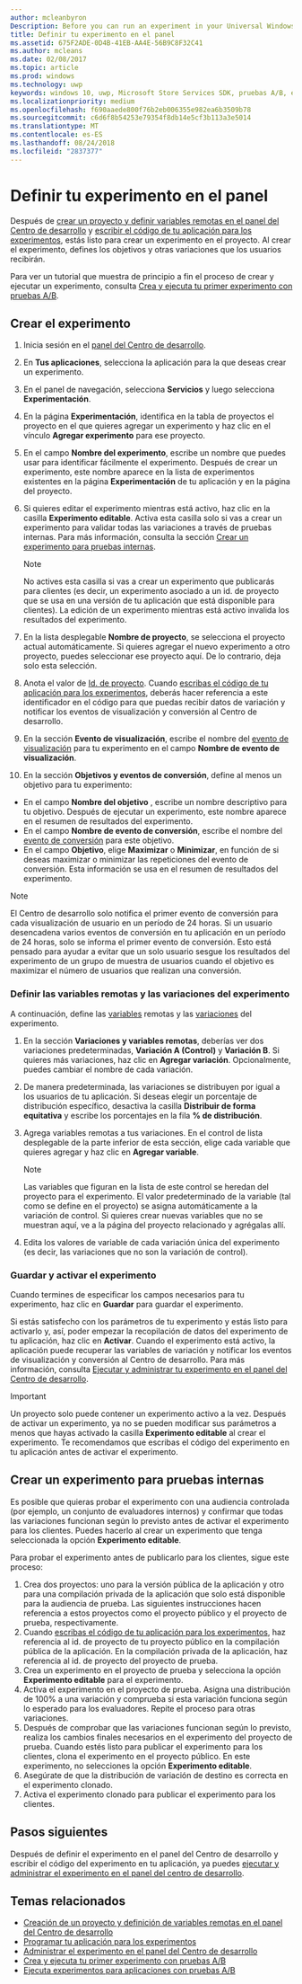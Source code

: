 ```yaml
---
author: mcleanbyron
Description: Before you can run an experiment in your Universal Windows Platform (UWP) app with A/B testing, you must define your experiment in the Dev Center dashboard.
title: Definir tu experimento en el panel
ms.assetid: 675F2ADE-0D4B-41EB-AA4E-56B9C8F32C41
ms.author: mcleans
ms.date: 02/08/2017
ms.topic: article
ms.prod: windows
ms.technology: uwp
keywords: windows 10, uwp, Microsoft Store Services SDK, pruebas A/B, experimentos
ms.localizationpriority: medium
ms.openlocfilehash: f690aaede800f76b2eb006355e982ea6b3509b78
ms.sourcegitcommit: c6d6f8b54253e79354f8db14e5cf3b113a3e5014
ms.translationtype: MT
ms.contentlocale: es-ES
ms.lasthandoff: 08/24/2018
ms.locfileid: "2837377"
---
```

# <a name="define-your-experiment-in-the-dashboard"></a>Definir tu experimento en el panel

Después de [crear un proyecto y definir variables remotas en el panel del Centro de desarrollo](create-a-project-and-define-remote-variables-in-the-dev-center-dashboard.md) y [escribir el código de tu aplicación para los experimentos](code-your-experiment-in-your-app.md), estás listo para crear un experimento en el proyecto. Al crear el experimento, defines los objetivos y otras variaciones que los usuarios recibirán.

Para ver un tutorial que muestra de principio a fin el proceso de crear y ejecutar un experimento, consulta [Crea y ejecuta tu primer experimento con pruebas A/B](create-and-run-your-first-experiment-with-a-b-testing.md).

<span id="get-an-api-key" />
<span id="create-an-experiment" />

## <a name="create-your-experiment"></a>Crear el experimento

1. Inicia sesión en el [panel del Centro de desarrollo](https://dev.windows.com/overview).
2. En **Tus aplicaciones**, selecciona la aplicación para la que deseas crear un experimento.
3. En el panel de navegación, selecciona **Servicios** y luego selecciona **Experimentación**.
4. En la página **Experimentación**, identifica en la tabla de proyectos el proyecto en el que quieres agregar un experimento y haz clic en el vínculo **Agregar experimento** para ese proyecto.
5. En el campo **Nombre del experimento**, escribe un nombre que puedes usar para identificar fácilmente el experimento. Después de crear un experimento, este nombre aparece en la lista de experimentos existentes en la página **Experimentación** de tu aplicación y en la página del proyecto.
6. Si quieres editar el experimento mientras está activo, haz clic en la casilla **Experimento editable**. Activa esta casilla solo si vas a crear un experimento para validar todas las variaciones a través de pruebas internas. Para más información, consulta la sección [Crear un experimento para pruebas internas](define-your-experiment-in-the-dev-center-dashboard.md#test_experiments).
    > [!NOTE]
    > No actives esta casilla si vas a crear un experimento que publicarás para clientes (es decir, un experimento asociado a un id. de proyecto que se usa en una versión de tu aplicación que está disponible para clientes). La edición de un experimento mientras está activo invalida los resultados del experimento.

7. En la lista desplegable **Nombre de proyecto**, se selecciona el proyecto actual automáticamente. Si quieres agregar el nuevo experimento a otro proyecto, puedes seleccionar ese proyecto aquí. De lo contrario, deja solo esta selección.
8.   Anota el valor de [Id. de proyecto](run-app-experiments-with-a-b-testing.md#terms). Cuando [escribas el código de tu aplicación para los experimentos](code-your-experiment-in-your-app.md), deberás hacer referencia a este identificador en el código para que puedas recibir datos de variación y notificar los eventos de visualización y conversión al Centro de desarrollo.
9. En la sección **Evento de visualización**, escribe el nombre del [evento de visualización](run-app-experiments-with-a-b-testing.md#terms) para tu experimento en el campo **Nombre de evento de visualización**.
10. En la sección **Objetivos y eventos de conversión**, define al menos un objetivo para tu experimento:
  * En el campo **Nombre del objetivo** , escribe un nombre descriptivo para tu objetivo. Después de ejecutar un experimento, este nombre aparece en el resumen de resultados del experimento.
  * En el campo **Nombre de evento de conversión**, escribe el nombre del [evento de conversión](run-app-experiments-with-a-b-testing.md#terms) para este objetivo.
  * En el campo **Objetivo**, elige **Maximizar** o **Minimizar**, en función de si deseas maximizar o minimizar las repeticiones del evento de conversión. Esta información se usa en el resumen de resultados del experimento.

> [!NOTE]
> El Centro de desarrollo solo notifica el primer evento de conversión para cada visualización de usuario en un período de 24 horas. Si un usuario desencadena varios eventos de conversión en tu aplicación en un período de 24 horas, solo se informa el primer evento de conversión. Esto está pensado para ayudar a evitar que un solo usuario sesgue los resultados del experimento de un grupo de muestra de usuarios cuando el objetivo es maximizar el número de usuarios que realizan una conversión.

<span id="define-the-variations-and-settings-for-the-experiment" />

### <a name="define-the-remote-variables-and-variations-for-your-experiment"></a>Definir las variables remotas y las variaciones del experimento

A continuación, define las [variables](run-app-experiments-with-a-b-testing.md#terms) remotas y las [variaciones](run-app-experiments-with-a-b-testing.md#terms) del experimento.

1. En la sección **Variaciones y variables remotas**, deberías ver dos variaciones predeterminadas, **Variación A (Control)** y **Variación B**. Si quieres más variaciones, haz clic en **Agregar variación**. Opcionalmente, puedes cambiar el nombre de cada variación.
2. De manera predeterminada, las variaciones se distribuyen por igual a los usuarios de tu aplicación. Si deseas elegir un porcentaje de distribución específico, desactiva la casilla **Distribuir de forma equitativa** y escribe los porcentajes en la fila **% de distribución**.
3. Agrega variables remotas a tus variaciones. En el control de lista desplegable de la parte inferior de esta sección, elige cada variable que quieres agregar y haz clic en **Agregar variable**.
    > [!NOTE]
    > Las variables que figuran en la lista de este control se heredan del proyecto para el experimento. El valor predeterminado de la variable (tal como se define en el proyecto) se asigna automáticamente a la variación de control. Si quieres crear nuevas variables que no se muestran aquí, ve a la página del proyecto relacionado y agrégalas allí.

4. Edita los valores de variable de cada variación única del experimento (es decir, las variaciones que no son la variación de control).

<span id="save-and-activate-your-experiment" />

### <a name="save-and-activate-your-experiment"></a>Guardar y activar el experimento

Cuando termines de especificar los campos necesarios para tu experimento, haz clic en **Guardar** para guardar el experimento.

Si estás satisfecho con los parámetros de tu experimento y estás listo para activarlo y, así, poder empezar la recopilación de datos del experimento de tu aplicación, haz clic en **Activar**. Cuando el experimento está activo, la aplicación puede recuperar las variables de variación y notificar los eventos de visualización y conversión al Centro de desarrollo. Para más información, consulta [Ejecutar y administrar tu experimento en el panel del Centro de desarrollo](manage-your-experiment.md).

> [!IMPORTANT]
> Un proyecto solo puede contener un experimento activo a la vez. Después de activar un experimento, ya no se pueden modificar sus parámetros a menos que hayas activado la casilla **Experimento editable** al crear el experimento. Te recomendamos que escribas el código del experimento en tu aplicación antes de activar el experimento.

<span id="test_experiments"/>

## <a name="create-an-experiment-for-internal-testing"></a>Crear un experimento para pruebas internas

Es posible que quieras probar el experimento con una audiencia controlada (por ejemplo, un conjunto de evaluadores internos) y confirmar que todas las variaciones funcionan según lo previsto antes de activar el experimento para los clientes. Puedes hacerlo al crear un experimento que tenga seleccionada la opción **Experimento editable**.

Para probar el experimento antes de publicarlo para los clientes, sigue este proceso:

1. Crea dos proyectos: uno para la versión pública de la aplicación y otro para una compilación privada de la aplicación que solo está disponible para la audiencia de prueba. Las siguientes instrucciones hacen referencia a estos proyectos como el proyecto público y el proyecto de prueba, respectivamente.
2. Cuando [escribas el código de tu aplicación para los experimentos](code-your-experiment-in-your-app.md), haz referencia al id. de proyecto de tu proyecto público en la compilación pública de la aplicación. En la compilación privada de la aplicación, haz referencia al id. de proyecto del proyecto de prueba.
3. Crea un experimento en el proyecto de prueba y selecciona la opción **Experimento editable** para el experimento.
4. Activa el experimento en el proyecto de prueba. Asigna una distribución de 100% a una variación y comprueba si esta variación funciona según lo esperado para los evaluadores. Repite el proceso para otras variaciones.
5. Después de comprobar que las variaciones funcionan según lo previsto, realiza los cambios finales necesarios en el experimento del proyecto de prueba. Cuando estés listo para publicar el experimento para los clientes, clona el experimento en el proyecto público. En este experimento, no selecciones la opción **Experimento editable**.
4. Asegúrate de que la distribución de variación de destino es correcta en el experimento clonado.
5. Activa el experimento clonado para publicar el experimento para los clientes.

## <a name="next-steps"></a>Pasos siguientes

Después de definir el experimento en el panel del Centro de desarrollo y escribir el código del experimento en tu aplicación, ya puedes [ejecutar y administrar el experimento en el panel del centro de desarrollo](manage-your-experiment.md).

## <a name="related-topics"></a>Temas relacionados

* [Creación de un proyecto y definición de variables remotas en el panel del Centro de desarrollo](create-a-project-and-define-remote-variables-in-the-dev-center-dashboard.md)
* [Programar tu aplicación para los experimentos](code-your-experiment-in-your-app.md)
* [Administrar el experimento en el panel del Centro de desarrollo](manage-your-experiment.md)
* [Crea y ejecuta tu primer experimento con pruebas A/B](create-and-run-your-first-experiment-with-a-b-testing.md)
* [Ejecuta experimentos para aplicaciones con pruebas A/B](run-app-experiments-with-a-b-testing.md)
